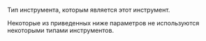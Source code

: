 Тип инструмента, которым является этот инструмент.

Некоторые из приведенных ниже параметров не используются некоторыми типами инструментов.